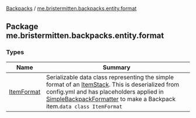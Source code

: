 [Backpacks](../index.md) / [me.bristermitten.backpacks.entity.format](./index.md)

## Package me.bristermitten.backpacks.entity.format

### Types

| Name | Summary |
|---|---|
| [ItemFormat](-item-format/index.md) | Serializable data class representing the simple format of an [ItemStack](#). This is deserialized from config.yml and has placeholders applied in [SimpleBackpackFormatter](#) to make a Backpack item.`data class ItemFormat` |
